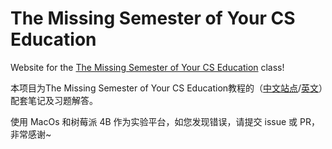 # The Missing Semester of Your CS Education 

Website for the [The Missing Semester of Your CS Education](https://missing.csail.mit.edu/) class!



本项目为The Missing Semester of Your CS Education教程的（[中文站点](https://missing-semester-cn.github.io)/[英文](https://missing.csail.mit.edu/)）配套笔记及习题解答。

使用 MacOs 和树莓派 4B 作为实验平台，如您发现错误，请提交 issue 或 PR，非常感谢~

